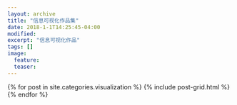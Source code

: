 ```yaml
---
layout: archive
title: "信息可视化作品集"
date: 2018-1-1T14:25:45-04:00
modified:
excerpt: "信息可视化作品"
tags: []
image: 
  feature:
  teaser:
---
```



<div class="tiles">
{% for post in site.categories.visualization %}
  {% include post-grid.html %}
{% endfor %}
</div><!-- /.tiles 把所有categories 有 visualization 的列出来-->